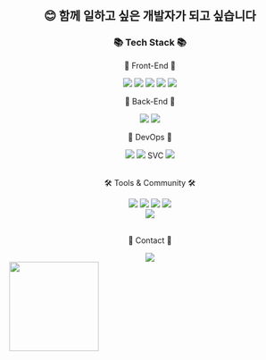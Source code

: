 <div align=center>
	<h2> 😊 함께 일하고 싶은 개발자가 되고 싶습니다</h2>
	<h3>📚 Tech Stack 📚</h3>
</div>
<div align="center">
  <p>🐣 Front-End 🐣</p>
    <img src="https://img.shields.io/badge/Python-3776AB?style=flat-square&logo=Python&logoColor=white"/>
	  <img src="https://img.shields.io/badge/HTML5-E34F26?style=plastic&logo=HTML5&logoColor=white" />
	  <img src="https://img.shields.io/badge/CSS3-1572B6?style=plastic&logo=CSS3&logoColor=white" />
	  <img src="https://img.shields.io/badge/JavaScript-F7DF1E?style=plastic&logo=JavaScript&logoColor=white" />
    <img src="https://img.shields.io/badge/React-61DAFB?style=plastic&logo=React&logoColor=white">
  <br>
  <p>🐣 Back-End 🐣</p>
	  <img src="https://img.shields.io/badge/Java-1E8CBE?style=plastic&logo=Conda-Forge&logoColor=white" />
    <img src="https://img.shields.io/badge/SpringBoot-6DB33F?style=plastic&logo=Spring Boot&logoColor=white">
  <br>
  <p>🐣 DevOps 🐣</p>
	  <img src="https://img.shields.io/badge/MariaDB-003545?style=flat-square&logo=MariaDB&logoColor=white"/>
    <img src="https://img.shields.io/badge/AWS-FF9900?style=plastic&logo=AmazonAWS&logoColor=white" />
    SVC <img src="https://img.shields.io/badge/Git-F05032?style=flat-square&logo=Git&logoColor=white"/> 
</div>
<br>
<div align=center>
	<p>🛠 Tools & Community 🛠</p>
</div>
<div align=center>
  <img src="https://img.shields.io/badge/IntelliJ-0027DE?style=plastic&logo=IntelliJIDEA&logoColor=white">
	<img src="https://img.shields.io/badge/Visual%20Studio%20Code-007ACC?style=plastic&logo=VisualStudioCode&logoColor=white" />
  <img src="https://img.shields.io/badge/Android Studio-3DDC84?style=flat-square&logo=Android Studio&logoColor=white"/>
  <img src="https://img.shields.io/badge/PyCharm-000000?style=flat-square&logo=PyCharm&logoColor=white"/>
	<br>
	<img src="https://img.shields.io/badge/GitHub-181717?style=plastic&logo=GitHub&logoColor=white" />
</div>
<br>
<div align=center>
	<p>📧 Contact 📧</p>
</div>
<div align=center>
	<a href="mailto:jjae0510@gmail.com">
		<img src="https://img.shields.io/badge/Mail-000C7B?style=plastic&logo=Gmail&logoColor=white" />
	</a>
	<br>
</div>
<img align="center" style="height:160px" src="https://github-readme-stats.vercel.app/api/top-langs/?username=jaiwon880&layout=compact&theme=transparent&hide_border=true" /></a> 
